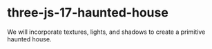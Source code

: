# three-js-17-haunted-house
We will incorporate textures, lights, and shadows to create a primitive haunted house.
